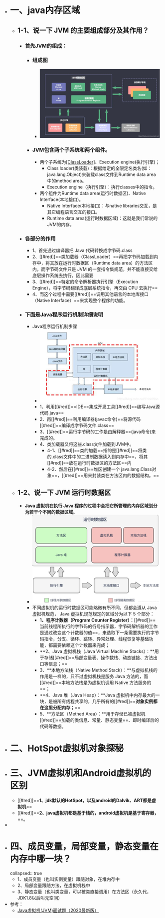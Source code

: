 - # 一、java内存区域
	- ## 1-1、说一下 JVM 的主要组成部分及其作用？
		- ### 首先JVM的组成：
			- ### 组成图
				- ![jvm组成.png](../assets/jvm组成_1684819371991_0.png)
			- ### JVM包含两个子系统和两个组件。
				- 两个子系统为[[ClassLoader]](类装载)、Execution engine(执行引擎)；
					- Class loader(类装载)：根据给定的全限定名类名(如：java.lang.Object)来装载class文件到Runtime data area中的method area。
					- Execution engine（执行引擎）：执行classes中的指令。
				- 两个组件为Runtime data area(运行时数据区)、Native Interface(本地接口)。
					- Native Interface(本地接口)：与native libraries交互，是其它编程语言交互的接口。
					- Runtime data area(运行时数据区域)：这就是我们常说的JVM的内存。
		- ### 各部分的作用
			- 1、首先通过编译器把 Java 代码转换成字节码.class
			- 2、[[#red]]==类加载器（ClassLoader）==再把字节码加载到内存中，将其放在运行时数据区（Runtime data area）的方法区内，而字节码文件只是 JVM 的一套指令集规范，并不能直接交给底层操作系统去执行，因此需要
			- 3、[[#red]]==特定的命令解析器执行引擎（Execution Engine），将字节码翻译成底层系统指令，再交由 CPU 去执行==
			- 4、而这个过程中需要[[#red]]==调用其他语言的本地库接口（Native Interface）==来实现整个程序的功能。
		- ### 下面是Java程序运行机制详细说明
			- Java程序运行机制步骤
				- ![类加载过程.jpeg](../assets/类加载过程_1684819408062_0.jpeg)
				- 1、利用[[#red]]==IDE==集成开发工具[[#red]]==编写Java源代码.java==
				- 2、再[[#red]]==利用编译器(javac命令)==将源代码[[#red]]==编译成字节码文件.class==
				- 3、[[#red]]==运行字节码的工作是由解释器==(java命令)来完成的。
				- 4、类加载器又将这些.class文件加载到JVM中。
					- 4-1、[[#red]]==类的加载==指的是[[#red]]==将类的.class文件中的二进制数据读入到内存中==，将其[[#red]]==放在运行时数据区的方法区==内
					- 4-2、然后在[[#red]]==堆区创建一个 java.lang.Class对象==，[[#red]]==用来封装类在方法区内的数据结构。==
	- ## 1-2、说一下 JVM 运行时数据区
		- **Java 虚拟机在执行 Java 程序的过程中会把它所管理的内存区域划分为若干个不同的数据区域**。
			- ![运行时数据区.png](../assets/运行时数据区_1684819299279_0.png)
			- 不同虚拟机的运行时数据区可能略微有所不同，但都会遵从 Java 虚拟机规范， Java 虚拟机规范规定的区域分为以下 5 个部分：
				- **1、程序计数器（Program Counter Register）：**[[#red]]==当前线程所执行的字节码的行号指示器，字节码解析器的工作是通过改变这个计数器的值==，来选取下一条需要执行的字节码指令，分支、循环、跳转、异常处理、线程恢复等基础功能，都需要依赖这个计数器来完成；
				- **2、Java 虚拟机栈（Java Virtual Machine Stacks）：**用于存储[[#red]]==局部变量表、操作数栈、动态链接、方法出口等信息；==
				- 3、**本地方法栈（Native Method Stack）：**与虚拟机栈的作用是一样的，只不过虚拟机栈是服务 Java 方法的，而[[#red]]==本地方法栈是为虚拟机调用 Native 方法服务的==；
				- **4、Java 堆（Java Heap）：**Java 虚拟机中内存最大的一块，是被所有线程共享的，几乎所有的[[#red]]==**对象实例都在这里分配内存；**==
				- 5、**方法区（Methed Area）：**用于存储已被虚拟机[[#red]]==加载的类信息、常量、静态变量==、即时编译后的代码等数据。
- # 二、HotSpot虚拟机对象探秘
- # 三、JVM虚拟机和Android虚拟机的区别
	- [[#red]]==**1、jdk默认的HotSpot，以及android的Dalvik、ART都是虚拟机**==
	- [[#red]]==**2、java虚拟机都是基于栈的，android虚拟机是基于寄存器，**==。
-
- # 四、成员变量，局部变量，静态变量在内存中哪一块？
  collapsed:: true
	- 1、成员变量（也叫实例变量）跟随对象，在堆内存中
	- 2、局部变量跟随方法，在虚拟机栈中
	- 3、静态变量（也叫类变量，可以被类直接调用）在方法区（永久代，JDK1.8以后叫元空间）
- 参考：
	- [Java虚拟机(JVM)面试题（2020最新版）](https://thinkwon.blog.csdn.net/article/details/104390752)